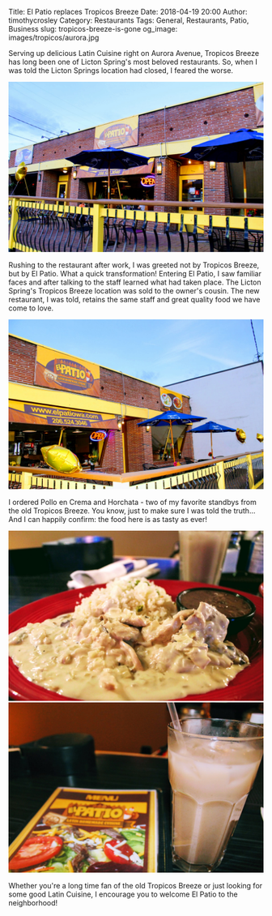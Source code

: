 Title: El Patio replaces Tropicos Breeze
Date: 2018-04-19 20:00
Author: timothycrosley
Category: Restaurants
Tags: General, Restaurants, Patio, Business
slug: tropicos-breeze-is-gone
og_image: images/tropicos/aurora.jpg

Serving up delicious Latin Cuisine right on Aurora Avenue, Tropicos Breeze has long been one of Licton Spring's most beloved restaurants. So, when I was told the Licton Springs location had closed, I feared the worse.

[![El Patio Entrance](images/tropicos/patio.jpg)](images/tropicos/patio.jpg)

Rushing to the restaurant after work, I was greeted not by Tropicos Breeze, but by El Patio. What a quick transformation! Entering El Patio, I saw familiar faces and after talking to the staff learned what had taken place. The Licton Spring's Tropicos Breeze location was sold to the owner's cousin. The new restaurant, I was told, retains the same staff and great quality food we have come to love. 

[![El Patio Patio](images/tropicos/patio_2.jpg)](images/tropicos/patio_2.jpg)

I ordered Pollo en Crema and Horchata - two of my favorite standbys from the old Tropicos Breeze. You know, just to make sure I was told the truth...
And I can happily confirm: the food here is as tasty as ever!

[![El Patio Patio](images/tropicos/food.jpg)](images/tropicos/food.jpg)
[![El Patio Patio](images/tropicos/menu.jpg)](images/tropicos/menu.jpg)

Whether you're a long time fan of the old Tropicos Breeze or just looking for some good Latin Cuisine, I encourage you to welcome El Patio to the neighborhood!
